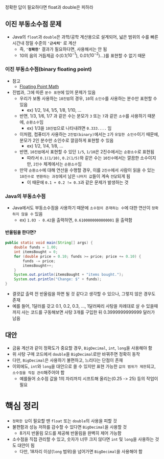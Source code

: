정확한 답이 필요하다면 float과 double은 피하라
## 이진 부동소수점 문제
- Java의 `float`과 `double`은 과학/공학 계산용으로 설계되어, 넓은 범위의 수를 빠른 시간내 정밀 수준의 **`'근사치'`** 로 계산
	- 즉, **`'정확한'`** 결과가 필요하다면, 사용해서는 안 됨
	- 10의 음의 거듭제곱 수(0.1($10^{-1}$), 0.01($10^{-2}$)...)를 표현할 수 없기 때문
### 이진 부동소수점(binary floating point)
- 참고
	- [Floating Point Math](https://0.30000000000000004.com/)
- 진법과, 그에 따른 `분수 표현`에 있어 문제가 있음
	- 우리가 보통 사용하는 `10진법`의 경우, `10`의 `소인수`를 사용하는 분수만 표현할 수 있음
		- ex) 1/2, 1/4, 1/5, 1/8, 1/10, ...
	- 반면, 1/3, 1/6, 1/7 과 같은 수는 분모가 `3` 또는 `7`과 같은 `소수`를 사용하기 때문에, `순환소수`임
		- ex) 1/3을 `10진법`으로 나타내려면 `0.333....` 임
	- 이처럼, 컴퓨터가 사용하는 `2진법(binary)`에서는 `2`가 `유일한 소인수`이기 때문에, 분모가 2인 분수만 소인수로 깔끔하게 표현할 수 있음
		- ex) 1/2, 1/4, 1/8, ...
	- 반면, `10진법`에서 표현할 수 있던 `1/5`, `1/10`은 2진수에서는 `순환소수`로 표현됨
		- 따라서 `0.1(1/10)`, `0.2(1/5)`와 같은 수는 `10진수`에서는 깔끔한 소수이지만, `2진수` 체계에서는 `순환소수`임
	- 만약 `순환소수`에 대해 연산을 수행할 경우, 이를 `2진수`에서 사람이 읽을 수 있는 `10진수로 변환하는 과정`에서 남은 `나머지 값`들이 계속 `전달`되게 됨
		- 이 때문에 `0.1 + 0.2 != 0.3`과 같은 문제가 발생하는 것
### Java의 부동소수점
- Java에서도 부동소수점을 사용하기 때문에 `소수점이 존재하는 수`에 대한 연산이 `정확하지 않을 수` 있음
	- ex) `1.03 - 0.42`을 출력하면, `0.6100000000000001` 을 출력함
#### 반올림을 한다면?
```java
public static void main(String[] args) {
	double funds = 1.00;
	int itemsBought = 0;
	for (double price = 0.10; funds >= price; price += 0.10) {
		funds -= price;
		itemsBought++;
	} 
	System.out.println(itemsBought + "items bought.");
	System.out.println("Change: $" + funds);
}
```
- 결괏값 출력 전 반올림을 하면 될 것 같다고 생각할 수 있으나, 그렇지 않은 경우도 존재
- 예를 들어, 1달러를 갖고 0.1, 0.2, 0.3, ..., 1달러짜리 사탕을 차례대로 살 수 있을때까지 사는 코드를 구동해보면 사탕 3개를 구입한 뒤 0.3999999999999 달러가 남음
## 대안
- 금융 계산과 같이 정확도가 중요할 경우, `BigDecimal`, `int`, `long`을 사용해야 함
- 위 사탕 구매 코드에서 `double`을 `BigDecimal`로만 바꿔주면 정확히 동작
- 다만, `BigDecimal`은 사용하기 불편하고, 느리다는 단점이 존재
- 이외에도, `int`와 `long`을 대안으로 쓸 수 있지만 표현 가능한 `값의 범위가 제한`되고, `소수점을 직접 관리`해주어야 함
	- 예를들어 소수점 값을 1의 자리까지 시프트해 올리는(0.25 -> 25) 등의 작업이 필요
# 핵심 정리
- `정확한 답`이 필요할 땐 `float` 또는 `double`의 사용을 피할 것
- 불편함과 성능 저하를 감수할 수 있다면 `BigDecimal`을 사용할 것
	- 8가지 반올림 모드를 제공해 반올림을 완벽히 제어 가능함
- 소수점을 직접 관리할 수 있고, 숫자가 너무 크지 않다면 `int` 및 `long`을 사용하는 것도 대안이 됨
	- 다만, 18자리 이상(`long` 범위)을 넘어가면 `BigDecimal`을 사용해야 함